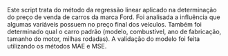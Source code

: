 Este script trata do método da regressão linear aplicado na determinação do preço de venda de carros da marca Ford.
Foi analisada a influência que algumas variáveis possuem no preço final dos veículos. Também foi determinado qual o carro padrão (modelo, combustível, ano de fabricação, tamanho do motor, milhas rodadas).
A validação do modelo foi feita utilizando os métodos MAE e MSE.
